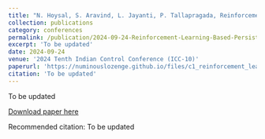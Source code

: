 ```yaml
---
title: "N. Hoysal, S. Aravind, L. Jayanti, P. Tallapragada, Reinforcement Learning Based Persistent Surveillance on Graphs Under Energy Constraints, Accepted, To be presented "
collection: publications
category: conferences
permalink: /publication/2024-09-24-Reinforcement-Learning-Based-Persistent-Surveillance-on-Graphs-Under-Energy-Constraints
excerpt: 'To be updated'
date: 2024-09-24
venue: '2024 Tenth Indian Control Conference (ICC-10)'
paperurl: 'https://numinouslozenge.github.io/files/c1_reinforcement_learning_based_persistent_surveillance_on_graphs.pdf'
citation: 'To be updated'
---
```

To be updated

[Download paper here](https://numinouslozenge.github.io/files/c1_reinforcement_learning_based_persistent_surveillance_on_graphs.pdf)

Recommended citation: To be updated